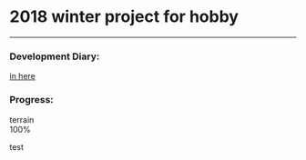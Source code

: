 # 2018 winter project for hobby
***
### Development Diary:
[in here](/Diary/Diary.md)

### Progress:

<div text-align=left>
	<div width=15% border=1px display=inline-block>
	<div>terrain</div>
	</div>
	<div width=80% border=1px display=inline-block>
	<div width=100% border=1px text-align=right background-color=#0000ff>100%</div>
	</div>
</div>

test
